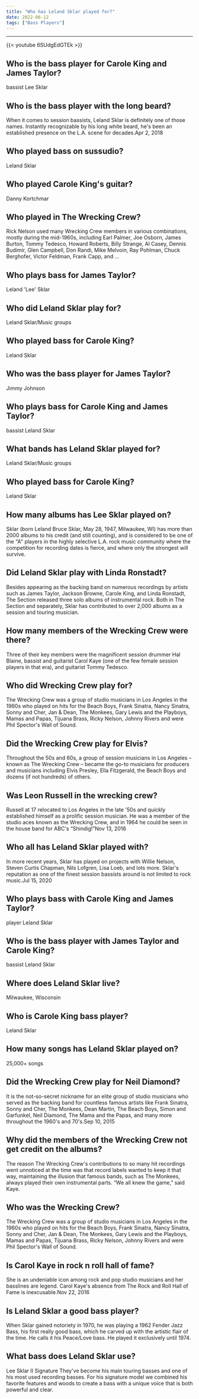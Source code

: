 ```yaml
---
title: "Who has Leland Sklar played for?"
date: 2022-06-12
tags: ["Bass Players"]
---
```


---
{{< youtube 6SUdgEdGTEk >}}
## Who is the bass player for Carole King and James Taylor?
bassist Lee Sklar

## Who is the bass player with the long beard?
When it comes to session bassists, Leland Sklar is definitely one of those names. Instantly recognizable by his long white beard, he's been an established presence on the L.A. scene for decades.Apr 2, 2018

## Who played bass on sussudio?
Leland Sklar

## Who played Carole King's guitar?
Danny Kortchmar

## Who played in The Wrecking Crew?
Rick Nelson used many Wrecking Crew members in various combinations, mostly during the mid-1960s, including Earl Palmer, Joe Osborn, James Burton, Tommy Tedesco, Howard Roberts, Billy Strange, Al Casey, Dennis Budimir, Glen Campbell, Don Randi, Mike Melvoin, Ray Pohlman, Chuck Berghofer, Victor Feldman, Frank Capp, and ...

## Who plays bass for James Taylor?
Leland 'Lee' Sklar

## Who did Leland Sklar play for?
Leland Sklar/Music groups

## Who played bass for Carole King?
Leland Sklar

## Who was the bass player for James Taylor?
Jimmy Johnson

## Who plays bass for Carole King and James Taylor?
bassist Leland Sklar

## What bands has Leland Sklar played for?
Leland Sklar/Music groups

## Who played bass for Carole King?
Leland Sklar

## How many albums has Lee Sklar played on?
Sklar (born Leland Bruce Sklar, May 28, 1947, Milwaukee, WI) has more than 2000 albums to his credit (and still counting), and is considered to be one of the "A" players in the highly selective L.A. rock music community where the competition for recording dates is fierce, and where only the strongest will survive.

## Did Leland Sklar play with Linda Ronstadt?
Besides appearing as the backing band on numerous recordings by artists such as James Taylor, Jackson Browne, Carole King, and Linda Ronstadt, The Section released three solo albums of instrumental rock. Both in The Section and separately, Sklar has contributed to over 2,000 albums as a session and touring musician.

## How many members of the Wrecking Crew were there?
Three of their key members were the magnificent session drummer Hal Blaine, bassist and guitarist Carol Kaye (one of the few female session players in that era), and guitarist Tommy Tedesco.

## Who did Wrecking Crew play for?
The Wrecking Crew was a group of studio musicians in Los Angeles in the 1960s who played on hits for the Beach Boys, Frank Sinatra, Nancy Sinatra, Sonny and Cher, Jan & Dean, The Monkees, Gary Lewis and the Playboys, Mamas and Papas, Tijuana Brass, Ricky Nelson, Johnny Rivers and were Phil Spector's Wall of Sound.

## Did the Wrecking Crew play for Elvis?
Throughout the 50s and 60s, a group of session musicians in Los Angeles – known as The Wrecking Crew – became the go-to musicians for producers and musicians including Elvis Presley, Ella Fitzgerald, the Beach Boys and dozens (if not hundreds) of others.

## Was Leon Russell in the wrecking crew?
Russell at 17 relocated to Los Angeles in the late '50s and quickly established himself as a prolific session musician. He was a member of the studio aces known as the Wrecking Crew, and in 1964 he could be seen in the house band for ABC's “Shindig!”Nov 13, 2016

## Who all has Leland Sklar played with?
In more recent years, Sklar has played on projects with Willie Nelson, Steven Curtis Chapman, Nils Lofgren, Lisa Loeb, and lots more. Sklar's reputation as one of the finest session bassists around is not limited to rock music.Jul 15, 2020

## Who plays bass with Carole King and James Taylor?
player Leland Sklar

## Who is the bass player with James Taylor and Carole King?
bassist Leland Sklar

## Where does Leland Sklar live?
Milwaukee, Wisconsin

## Who is Carole King bass player?
Leland Sklar

## How many songs has Leland Sklar played on?
25,000+ songs

## Did the Wrecking Crew play for Neil Diamond?
It is the not-so-secret nickname for an elite group of studio musicians who served as the backing band for countless famous artists like Frank Sinatra, Sonny and Cher, The Monkees, Dean Martin, The Beach Boys, Simon and Garfunkel, Neil Diamond, The Mama and the Papas, and many more throughout the 1960's and 70's.Sep 10, 2015

## Why did the members of the Wrecking Crew not get credit on the albums?
The reason The Wrecking Crew's contributions to so many hit recordings went unnoticed at the time was that record labels wanted to keep it that way, maintaining the illusion that famous bands, such as The Monkees, always played their own instrumental parts. “We all knew the game,” said Kaye.

## Who was the Wrecking Crew?
The Wrecking Crew was a group of studio musicians in Los Angeles in the 1960s who played on hits for the Beach Boys, Frank Sinatra, Nancy Sinatra, Sonny and Cher, Jan & Dean, The Monkees, Gary Lewis and the Playboys, Mamas and Papas, Tijuana Brass, Ricky Nelson, Johnny Rivers and were Phil Spector's Wall of Sound.

## Is Carol Kaye in rock n roll hall of fame?
She is an undeniable icon among rock and pop studio musicians and her basslines are legend. Carol Kaye's absence from The Rock and Roll Hall of Fame is inexcusable.Nov 22, 2016

## Is Leland Sklar a good bass player?
When Sklar gained notoriety in 1970, he was playing a 1962 Fender Jazz Bass, his first really good bass, which he carved up with the artistic flair of the time. He calls it his Peace/Love bass. He played it exclusively until 1974.

## What bass does Leland Sklar use?
Lee Sklar II Signature They've become his main touring basses and one of his most used recording basses. For his signature model we combined his favorite features and woods to create a bass with a unique voice that is both powerful and clear.

